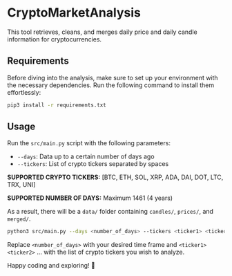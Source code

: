 # CryptoMarketAnalysis

This tool retrieves, cleans, and merges daily price and daily candle information for cryptocurrencies.

## Requirements

Before diving into the analysis, make sure to set up your environment with the necessary dependencies. Run the following command to install them effortlessly:

```bash
pip3 install -r requirements.txt
```

## Usage

Run the `src/main.py` script with the following parameters:

- `--days`: Data up to a certain number of days ago
- `--tickers`: List of crypto tickers separated by spaces

**SUPPORTED CRYPTO TICKERS:** [BTC, ETH, SOL, XRP, ADA, DAI, DOT, LTC, TRX, UNI]

**SUPPORTED NUMBER OF DAYS:** Maximum 1461 (4 years)

As a result, there will be a `data/` folder containing `candles/`, `prices/`, and `merged/`.

```bash
python3 src/main.py --days <number_of_days> --tickers <ticker1> <ticker2> ...
```
Replace `<number_of_days>` with your desired time frame and `<ticker1>` `<ticker2>` ... with the list of crypto tickers you wish to analyze.

Happy coding and exploring! 🚀